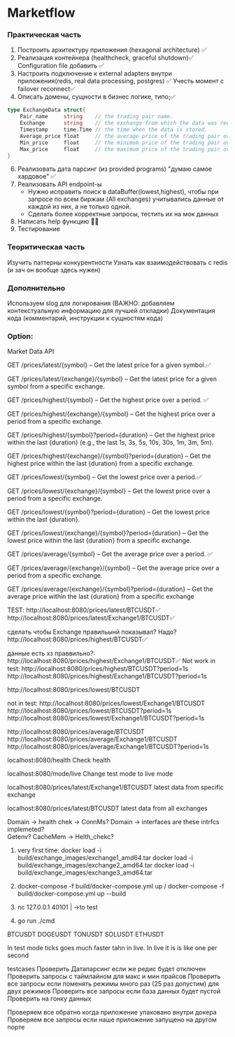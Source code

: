 # Marketflow

### Практическая часть 
1) Построить архитектуру приложения (hexagonal architecture) ✅
2) Реализация контейнера (healthcheck, graceful shutdown)✅
    Configuration file добавить ✅
4) Настроить подключение к external adapters внутри приложения(redis, real data processing, postgres) ✅
    Учесть момент с failover reconnect✅
5) Описать домены, сущности в бизнес логике, типо;✅
```go
type ExchangeData struct{
    Pair_name     string    // the trading pair name.
    Exchange      string    // the exchange from which the data was received.
    Timestamp     time.Time // the time when the data is stored.
    Average_price float     // the average price of the trading pair over the last minute.
    Min_price     float     // the minimum price of the trading pair over the last minute.
    Max_price     float     // the maximum price of the trading pair over the last minute
} 
```

6) Реализовать дата парсинг (из provided programs) "думаю самое хардовое" ✅
7) Реализовать API endpoint-ы 
    -  Нужно исправить поиск в dataBuffer(lowest,highest), чтобы при запросе по всем биржам (All exchanges) учитывались данные от каждой из них, а не только одной.
    - Сделать более корректные запросы, тестить их на мок данных
8) Написать help функцию 🗿✅
9) Тестирование 


### Теоритическая часть 
Изучить паттерны конкурентности
Узнать как взаимодействовать с redis (и зач он вообще здесь нужен)


### Дополнительно
Используем slog для логирования (ВАЖНО: добавляем контекстуальную информацию для лучшей откладки)
Документация кода (комментарий, инструкции к сущностям кода)

### Option: 
Market Data API

GET /prices/latest/{symbol} – Get the latest price for a given symbol.✅

GET /prices/latest/{exchange}/{symbol} – Get the latest price for a given symbol from a specific exchange.  

GET /prices/highest/{symbol} – Get the highest price over a period. ✅

GET /prices/highest/{exchange}/{symbol} – Get the highest price over a period from a specific exchange.

GET /prices/highest/{symbol}?period={duration} – Get the highest price within the last {duration} (e.g., the last 1s, 3s, 5s, 10s, 30s, 1m, 3m, 5m).

GET /prices/highest/{exchange}/{symbol}?period={duration} – Get the highest price within the last {duration} from a specific exchange.

GET /prices/lowest/{symbol} – Get the lowest price over a period.✅

GET /prices/lowest/{exchange}/{symbol} – Get the lowest price over a period from a specific exchange.

GET /prices/lowest/{symbol}?period={duration} – Get the lowest price within the last {duration}.

GET /prices/lowest/{exchange}/{symbol}?period={duration} – Get the lowest price within the last {duration} from a specific exchange.

GET /prices/average/{symbol} – Get the average price over a period. ✅

GET /prices/average/{exchange}/{symbol} – Get the average price over a period from a specific exchange.

GET /prices/average/{exchange}/{symbol}?period={duration} – Get the average price within the last {duration} from a specific exchange

TEST:
http://localhost:8080/prices/latest/BTCUSDT✅
http://localhost:8080/prices/latest/Exchange1/BTCUSDT✅

сделать чтобы Exchange правильынй показывал? Надо?
http://localhost:8080/prices/highest/BTCUSDT✅

данные есть хз праввильно?:
http://localhost:8080/prices/highest/Exchange1/BTCUSDT✅
Not work in test:
http://localhost:8080/prices/highest/BTCUSDT?period=1s 
http://localhost:8080/prices/highest/Exchange1/BTCUSDT?period=1s


http://localhost:8080/prices/lowest/BTCUSDT

not in test:
http://localhost:8080/prices/lowest/Exchange1/BTCUSDT
http://localhost:8080/prices/lowest/BTCUSDT?period=1s
http://localhost:8080/prices/lowest/Exchange1/BTCUSDT?period=1s

http://localhost:8080/prices/average/BTCUSDT
http://localhost:8080/prices/average/Exchange1/BTCUSDT
http://localhost:8080/prices/average/Exchange1/BTCUSDT?period=1s

localhost:8080/health
Check health

localhost:8080/mode/live
Change test mode to live mode

localhost:8080/prices/latest/Exchange1/BTCUSDT
latest data from specific exchange

localhost:8080/prices/latest/BTCUSDT
latest data from all exchanges


Domain -> health chek -> ConnMs?
Domain -> interfaces are these intrfcs implemeted?  
Getenv?
CacheMem -> Helth_chekc?



1. very first time: 
docker load -i build/exchange_images/exchange1_amd64.tar
docker load -i build/exchange_images/exchange2_amd64.tar
docker load -i build/exchange_images/exchange3_amd64.tar

2. docker-compose -f build/docker-compose.yml up / docker-compose -f build/docker-compose.yml up --build


3. nc 127.0.0.1 40101
    |
    ->to test

4. go run ./cmd



BTCUSDT
DOGEUSDT
TONUSDT
SOLUSDT
ETHUSDT


In test mode ticks goes much faster tahn in live. In live it is is like one per second


testcases
Проверить Датапарсинг если же редис будет отключен
Проверить запросы с таймлайном для макс и мин прайсов
Проверить все запросы если поменять режимы много раз (25 раз допустим) для двух режимов
Проверить все запросы если база данных будет пустой
Проверить на гонку данных


Проверяем все обратно когда приложение упаковано внутри докера
Проверяем все запросы если наше приложение запущено на другом порте